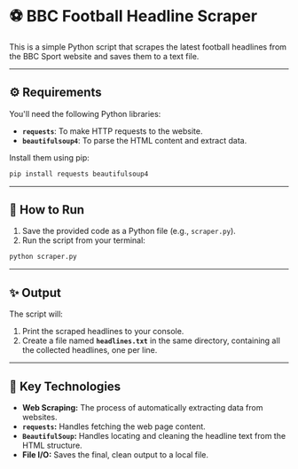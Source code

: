 # ⚽ BBC Football Headline Scraper

This is a simple Python script that scrapes the latest football headlines from the BBC Sport website and saves them to a text file.

-----

## ⚙️ Requirements

You'll need the following Python libraries:

  * **`requests`**: To make HTTP requests to the website.
  * **`beautifulsoup4`**: To parse the HTML content and extract data.

Install them using pip:

```bash
pip install requests beautifulsoup4
```

-----

## 🚀 How to Run

1.  Save the provided code as a Python file (e.g., `scraper.py`).
2.  Run the script from your terminal:

<!-- end list -->

```bash
python scraper.py
```

-----

## ✨ Output

The script will:

1.  Print the scraped headlines to your console.
2.  Create a file named **`headlines.txt`** in the same directory, containing all the collected headlines, one per line.

-----

## 📝 Key Technologies

  * **Web Scraping:** The process of automatically extracting data from websites.
  * **`requests`:** Handles fetching the web page content.
  * **`BeautifulSoup`:** Handles locating and cleaning the headline text from the HTML structure.
  * **File I/O:** Saves the final, clean output to a local file.
